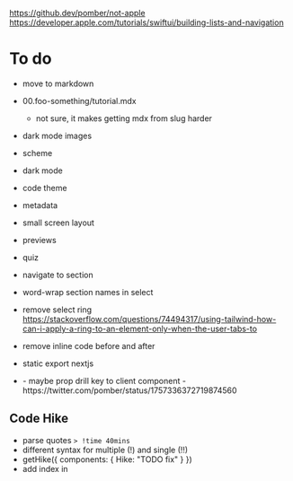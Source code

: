 https://github.dev/pomber/not-apple
https://developer.apple.com/tutorials/swiftui/building-lists-and-navigation

# To do

- move to markdown
- 00.foo-something/tutorial.mdx
  - not sure, it makes getting mdx from slug harder
- dark mode images
- scheme
- dark mode
- code theme
- metadata
- small screen layout
- previews
- quiz
- navigate to section
- word-wrap section names in select
- remove select ring https://stackoverflow.com/questions/74494317/using-tailwind-how-can-i-apply-a-ring-to-an-element-only-when-the-user-tabs-to
- remove inline code before and after
- static export nextjs

- <CodeContent key={codeblock.meta} />
  - maybe prop drill key to client component
  - https://twitter.com/pomber/status/1757336372719874560

## Code Hike

- parse quotes `> !time 40mins`
- different syntax for multiple (!) and single (!!)
- getHike({ components: { Hike: "TODO fix" } })
- add index in <slot name="steps" index={2}>
